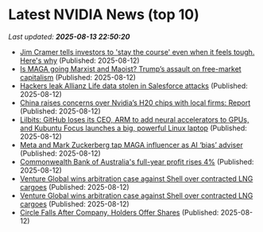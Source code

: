 # Latest NVIDIA News (top 10)
_Last updated: **2025-08-13 22:50:20**_

- [Jim Cramer tells investors to 'stay the course' even when it feels tough. Here's why](https://www.cnbc.com/2025/08/12/cramer-stock-market-trump.html) (Published: 2025-08-12)
- [Is MAGA going Marxist and Maoist? Trump’s assault on free-market capitalism](https://fortune.com/2025/08/12/maga-marxist-maoist-trump-assault-free-market-capitalism-socialism/) (Published: 2025-08-12)
- [Hackers leak Allianz Life data stolen in Salesforce attacks](https://www.bleepingcomputer.com/news/security/hackers-leak-allianz-life-data-stolen-in-salesforce-attacks/) (Published: 2025-08-12)
- [China raises concerns over Nvidia’s H20 chips with local firms: Report](https://www.aljazeera.com/economy/2025/8/12/china-raises-concerns-over-nvidias-h20-chips-with-local-firms-report) (Published: 2025-08-12)
- [Lilbits: GitHub loses its CEO, ARM to add neural accelerators to GPUs, and Kubuntu Focus launches a big, powerful Linux laptop](https://liliputing.com/lilbits-github-loses-its-ceo-arm-to-add-neural-accelerators-to-gpus-and-kubuntu-focus-launches-a-big-powerful-linux-laptop/) (Published: 2025-08-12)
- [Meta and Mark Zuckerberg tap MAGA influencer as AI ‘bias’ adviser](https://www.msnbc.com/top-stories/latest/meta-mark-zuckerberg-ai-bias-robby-starbuck-rcna224596) (Published: 2025-08-12)
- [Commonwealth Bank of Australia's full-year profit rises 4%](https://biztoc.com/x/de821a6faa5cbfc3) (Published: 2025-08-12)
- [Venture Global wins arbitration case against Shell over contracted LNG cargoes](https://biztoc.com/x/ce67157a8a0ef5c5) (Published: 2025-08-12)
- [Venture Global wins arbitration case against Shell over contracted LNG cargoes](https://biztoc.com/x/ce67157a8a0ef5c5) (Published: 2025-08-12)
- [Circle Falls After Company, Holders Offer Shares](https://biztoc.com/x/548e0c92c890080f) (Published: 2025-08-12)
